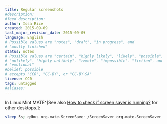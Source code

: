 ```yaml
---
title: Regular screenshots
#description: 
#feed_description: 
author: Issa Rice
created: 2015-09-09
last_major_revision_date: 2015-09-09
language: English
# Possible values are "notes", "draft", "in progress", and
# "mostly finished"
status: notes
# Possible values are "certain", "highly likely", "likely", "possible",
# "unlikely", "highly unlikely", "remote", "impossible", "fiction", and
# "emotional"
#belief: possible
# accepts "CC0", "CC-BY", or "CC-BY-SA"
license: CC0
tags: untagged
#aliases: 
---
```


In Linux Mint MATE^[See also [How to check if screen saver is running?](https://stackoverflow.com/questions/4327187/how-to-check-if-screen-saver-is-running) for other desktops.]:

```bash
sleep 5s; qdbus org.mate.ScreenSaver /ScreenSaver org.mate.ScreenSaver.GetActive
```
